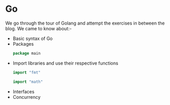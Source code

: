 # Go

We go through the tour of Golang and attempt the exercises in between the blog. We came to know about:- 
- Basic syntax of Go 
- Packages
    ```go
    package main
    ```
- Import libraries and use their respective functions
    ```Go
    import "fmt"
    ```
    ```Go
    import "math"
    ```
- Interfaces 
- Concurrency
